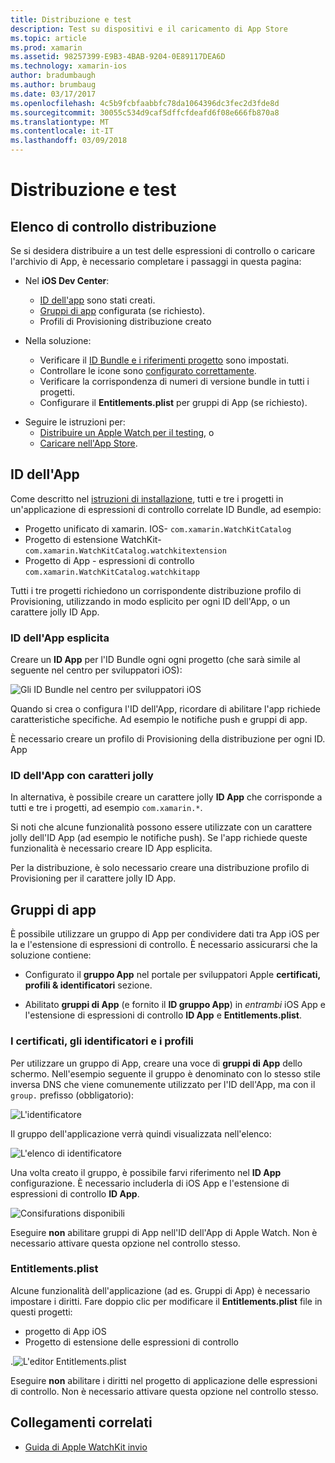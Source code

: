 ```yaml
---
title: Distribuzione e test
description: Test su dispositivi e il caricamento di App Store
ms.topic: article
ms.prod: xamarin
ms.assetid: 98257399-E9B3-4BAB-9204-0E89117DEA6D
ms.technology: xamarin-ios
author: bradumbaugh
ms.author: brumbaug
ms.date: 03/17/2017
ms.openlocfilehash: 4c5b9fcbfaabbfc78da1064396dc3fec2d3fde8d
ms.sourcegitcommit: 30055c534d9caf5dffcfdeafd6f08e666fb870a8
ms.translationtype: MT
ms.contentlocale: it-IT
ms.lasthandoff: 03/09/2018
---
```

# <a name="deployment-and-testing"></a>Distribuzione e test

## <a name="deployment-checklist"></a>Elenco di controllo distribuzione

Se si desidera distribuire a un test delle espressioni di controllo o caricare l'archivio di App, è necessario completare i passaggi in questa pagina:

- Nel **iOS Dev Center**:
  - [ID dell'app](#App_IDs) sono stati creati.
  - [Gruppi di app](#App_Groups) configurata (se richiesto).
  - Profili di Provisioning distribuzione creato

- Nella soluzione:

  - Verificare il [ID Bundle e i riferimenti progetto](~/ios/watchos/get-started/installation.md) sono impostati.
  - Controllare le icone sono [configurato correttamente](~/ios/watchos/app-fundamentals/icons.md).
  - Verificare la corrispondenza di numeri di versione bundle in tutti i progetti.
  - Configurare il **Entitlements.plist** per gruppi di App (se richiesto).

* Seguire le istruzioni per:
  - [Distribuire un Apple Watch per il testing](~/ios/watchos/deploy-test/device.md), o
  - [Caricare nell'App Store](~/ios/watchos/deploy-test/appstore.md).

<a name="App_IDs"/>

## <a name="app-ids"></a>ID dell'App

Come descritto nel [istruzioni di installazione](~/ios/watchos/get-started/installation.md), tutti e tre i progetti in un'applicazione di espressioni di controllo correlate ID Bundle, ad esempio:

- Progetto unificato di xamarin. IOS- `com.xamarin.WatchKitCatalog`
- Progetto di estensione WatchKit- `com.xamarin.WatchKitCatalog.watchkitextension`
- Progetto di App - espressioni di controllo `com.xamarin.WatchKitCatalog.watchkitapp`

Tutti i tre progetti richiedono un corrispondente distribuzione profilo di Provisioning, utilizzando in modo esplicito per ogni ID dell'App, o un carattere jolly ID App.

### <a name="explicit-app-ids"></a>ID dell'App esplicita

Creare un **ID App** per l'ID Bundle ogni ogni progetto (che sarà simile al seguente nel centro per sviluppatori iOS):

![Gli ID Bundle nel centro per sviluppatori iOS](images/appids-specific-sml.png)

Quando si crea o configura l'ID dell'App, ricordare di abilitare l'app richiede caratteristiche specifiche. Ad esempio le notifiche push e gruppi di app.

È necessario creare un profilo di Provisioning della distribuzione per ogni ID. App

### <a name="wildcard-app-id"></a>ID dell'App con caratteri jolly

In alternativa, è possibile creare un carattere jolly **ID App** che corrisponde a tutti e tre i progetti, ad esempio `com.xamarin.*`.

Si noti che alcune funzionalità possono essere utilizzate con un carattere jolly dell'ID App (ad esempio le notifiche push). Se l'app richiede queste funzionalità è necessario creare ID App esplicita.

Per la distribuzione, è solo necessario creare una distribuzione profilo di Provisioning per il carattere jolly ID App.

<a name="App_Groups" />

## <a name="app-groups"></a>Gruppi di app

È possibile utilizzare un gruppo di App per condividere dati tra App iOS per la e l'estensione di espressioni di controllo. È necessario assicurarsi che la soluzione contiene:

- Configurato il **gruppo App** nel portale per sviluppatori Apple **certificati, profili & identificatori** sezione.

- Abilitato **gruppi di App** (e fornito il **ID gruppo App**) in *entrambi* iOS App e l'estensione di espressioni di controllo **ID App** e  **Entitlements.plist**.

### <a name="certificates-identifiers--profiles"></a>I certificati, gli identificatori e i profili

Per utilizzare un gruppo di App, creare una voce di **gruppi di App** dello schermo. Nell'esempio seguente il gruppo è denominato con lo stesso stile inversa DNS che viene comunemente utilizzato per l'ID dell'App, ma con il `group.` prefisso (obbligatorio):

![L'identificatore](images/appgroups-new-sml.png)

Il gruppo dell'applicazione verrà quindi visualizzata nell'elenco:

![L'elenco di identificatore](images/appgroups-setup-sml.png)

Una volta creato il gruppo, è possibile farvi riferimento nel **ID App** configurazione. È necessario includerla di iOS App e l'estensione di espressioni di controllo **ID App**.

![Consifurations disponibili](images/appgroups-sml.png)

Eseguire **non** abilitare gruppi di App nell'ID dell'App di Apple Watch. Non è necessario attivare questa opzione nel controllo stesso.

### <a name="entitlementsplist"></a>Entitlements.plist

Alcune funzionalità dell'applicazione (ad es. Gruppi di App) è necessario impostare i diritti.
Fare doppio clic per modificare il **Entitlements.plist** file in questi progetti:

- progetto di App iOS
- Progetto di estensione delle espressioni di controllo

.![L'editor Entitlements.plist](images/entitlements-plist-sml.png)

Eseguire **non** abilitare i diritti nel progetto di applicazione delle espressioni di controllo. Non è necessario attivare questa opzione nel controllo stesso.

## <a name="related-links"></a>Collegamenti correlati

- [Guida di Apple WatchKit invio](https://developer.apple.com/app-store/watch/)
